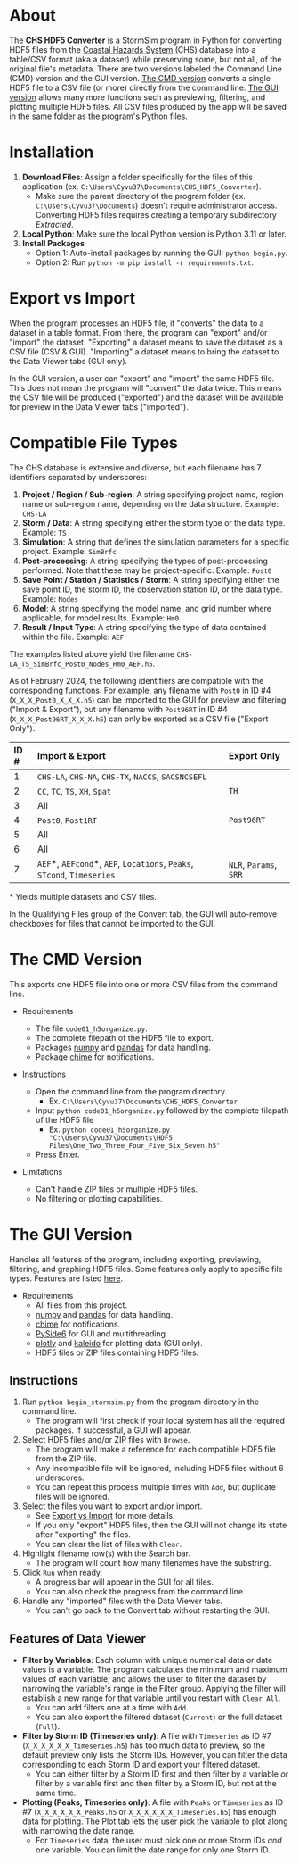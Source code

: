 # About
The **CHS HDF5 Converter** is a StormSim program in Python for converting HDF5 files from the [Coastal Hazards System](https://chs.erdc.dren.mil/Home/Library) (CHS) database into a table/CSV format (aka a dataset) while preserving some, but not all, of the original file's metadata. There are two versions labeled the Command Line (CMD) version and the GUI version. [The CMD version](#the-cmd-version) converts a single HDF5 file to a CSV file (or more) directly from the command line. [The GUI version](#the-gui-version) allows many more functions such as previewing, filtering, and plotting multiple HDF5 files. All CSV files produced by the app will be saved in the same folder as the program's Python files.


# Installation
1. **Download Files**: Assign a folder specifically for the files of this application (ex. `C:\Users\Cyvu37\Documents\CHS_HDF5_Converter`). 
    * Make sure the parent directory of the program folder (ex. `C:\Users\Cyvu37\Documents`) doesn't require administrator access. Converting HDF5 files requires creating a temporary subdirectory *Extracted*.
1. **Local Python**: Make sure the local Python version is Python 3.11 or later.
1. **Install Packages**
    * Option 1: Auto-install packages by running the GUI: `python begin.py`.
    * Option 2: Run `python -m pip install -r requirements.txt`.


# Export vs Import
When the program processes an HDF5 file, it "converts" the data to a dataset in a table format. From there, the program can "export" and/or "import" the dataset. "Exporting" a dataset means to save the dataset as a CSV file (CSV & GUI). "Importing" a dataset means to bring the dataset to the Data Viewer tabs (GUI only). 

In the GUI version, a user can "export" and "import" the same HDF5 file. This does not mean the program will "convert" the data twice. This means the CSV file will be produced ("exported") and the dataset will be available for preview in the Data Viewer tabs ("imported").


# Compatible File Types
The CHS database is extensive and diverse, but each filename has 7 identifiers separated by underscores:

1. **Project / Region / Sub-region**: A string specifying project name, region name or sub-region name, depending on the data structure. Example: `CHS-LA`
1. **Storm / Data**: A string specifying either the storm type or the data type. Example: `TS`
1. **Simulation**: A string that defines the simulation parameters for a specific project. Example: `SimBrfc`
1. **Post-processing**: A string specifying the types of post-processing performed. Note that these may be project-specific. Example: `Post0`
1. **Save Point / Station / Statistics / Storm**: A string specifying either the save point ID, the storm ID, the observation station ID, or the data type. Example: `Nodes`
1. **Model**: A string specifying the model name, and grid number where applicable, for model results. Example: `Hm0`
1. **Result / Input Type**: A string specifying the type of data contained within the file. Example: `AEF`

The examples listed above yield the filename `CHS-LA_TS_SimBrfc_Post0_Nodes_Hm0_AEF.h5`.

As of February 2024, the following identifiers are compatible with the corresponding functions. For example, any filename with `Post0` in ID #4 (`X_X_X_Post0_X_X_X.h5`) can be imported to the GUI for preview and filtering ("Import & Export"), but any filename with `Post96RT` in ID #4 (`X_X_X_Post96RT_X_X_X.h5`) can only be exported as a CSV file ("Export Only").

ID # | Import & Export | Export Only
:----|:---------------------------------------------------------------------------|:---------------------
1    | `CHS-LA`, `CHS-NA`, `CHS-TX`, `NACCS`, `SACSNCSEFL`
2    | `CC`, `TC`, `TS`, `XH`, `Spat` | `TH`
3    | All
4    | `Post0`, `Post1RT` | `Post96RT`
5    | All
6    | All
7    | `AEF`\*, `AEFcond`\*, `AEP`, `Locations`, `Peaks`, `STcond`, `Timeseries` | `NLR`, `Params`, `SRR`

\* Yields multiple datasets and CSV files.

In the Qualifying Files group of the Convert tab, the GUI will auto-remove checkboxes for files that cannot be imported to the GUI.


# The CMD Version
This exports one HDF5 file into one or more CSV files from the command line.

* Requirements
    * The file `code01_h5organize.py`.
    * The complete filepath of the HDF5 file to export.
    * Packages [numpy](https://pypi.org/project/numpy/) and [pandas](https://pypi.org/project/pandas/) for data handling.
    * Package [chime](https://pypi.org/project/chime/) for notifications.

* Instructions
    * Open the command line from the program directory.
        * Ex. `C:\Users\Cyvu37\Documents\CHS_HDF5_Converter`
    * Input `python code01_h5organize.py` followed by the complete filepath of the HDF5 file 
        * Ex. `python code01_h5organize.py "C:\Users\Cyvu37\Documents\HDF5 Files\One_Two_Three_Four_Five_Six_Seven.h5"`
    * Press Enter.

* Limitations
    * Can't handle ZIP files or multiple HDF5 files.
    * No filtering or plotting capabilities.


# The GUI Version
Handles all features of the program, including exporting, previewing, filtering, and graphing HDF5 files. Some features only apply to specific file types. Features are listed [here](#features-of-data-viewer).

* Requirements
    * All files from this project.
    * [numpy](https://pypi.org/project/numpy/) and [pandas](https://pypi.org/project/pandas/) for data handling.
    * [chime](https://pypi.org/project/chime/) for notifications.
    * [PySide6](https://pypi.org/project/PySide6/) for GUI and multithreading.
    * [plotly](https://pypi.org/project/plotly/) and [kaleido](https://pypi.org/project/kaleido/) for plotting data (GUI only).
    * HDF5 files or ZIP files containing HDF5 files.


## Instructions
1. Run `python begin_stormsim.py` from the program directory in the command line.
    * The program will first check if your local system has all the required packages. If successful, a GUI will appear.
1. Select HDF5 files and/or ZIP files with `Browse`.
    * The program will make a reference for each compatible HDF5 file from the ZIP file.
    * Any incompatible file will be ignored, including HDF5 files without 6 underscores.
    * You can repeat this process multiple times with `Add`, but duplicate files will be ignored.
1. Select the files you want to export and/or import.
    * See [Export vs Import](#export-vs-import) for more details.
    * If you only "export" HDF5 files, then the GUI will not change its state after "exporting" the files.
    * You can clear the list of files with `Clear`.
1. Highlight filename row(s) with the Search bar.
    * The program will count how many filenames have the substring.
1. Click `Run` when ready.
    * A progress bar will appear in the GUI for all files.
    * You can also check the progress from the command line.
1. Handle any "imported" files with the Data Viewer tabs.
    * You can't go back to the Convert tab without restarting the GUI.


## Features of Data Viewer
* **Filter by Variables**: Each column with unique numerical data or date values is a variable. The program calculates the minimum and maximum values of each variable, and allows the user to filter the dataset by narrowing the variable's range in the Filter group. Applying the filter will establish a new range for that variable until you restart with `Clear All`. 
    * You can add filters one at a time with `Add`.
    * You can also export the filtered dataset (`Current`) or the full dataset (`Full`).
* **Filter by Storm ID (Timeseries only)**: A file with `Timeseries` as ID #7 (`X_X_X_X_X_X_Timeseries.h5`) has too much data to preview, so the default preview only lists the Storm IDs. However, you can filter the data corresponding to each Storm ID and export your filtered dataset. 
    * You can either filter by a Storm ID first and then filter by a variable *or* filter by a variable first and then filter by a Storm ID, but not at the same time.
* **Plotting (Peaks, Timeseries only)**: A file with `Peaks` or `Timeseries` as ID #7 (`X_X_X_X_X_X_Peaks.h5` or `X_X_X_X_X_X_Timeseries.h5`) has enough data for plotting. The Plot tab lets the user pick the variable to plot along with narrowing the date range. 
    * For `Timeseries` data, the user must pick one or more Storm IDs *and* one variable. You can limit the date range for only one Storm ID.